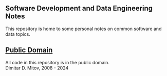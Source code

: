 Software Development and Data Engineering Notes
--------------------------------------------------------------------------------
  
This repository is home to some personal notes on common software and data topics.  

## [Public Domain](./UNLICENSE)
All code in this repository is in the public domain.  
Dimitar D. Mitov, 2008 - 2024  
